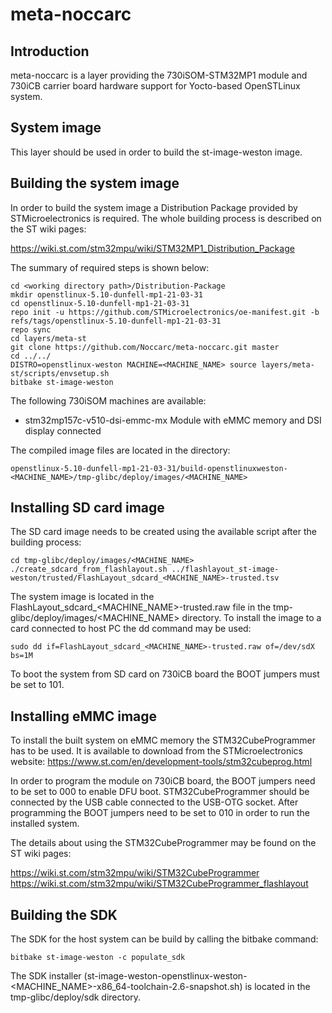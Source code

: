 # meta-noccarc

## Introduction

meta-noccarc is a layer providing the 730iSOM-STM32MP1 module and 730iCB carrier board hardware support for Yocto-based OpenSTLinux system.

## System image

This layer should be used in order to build the st-image-weston image.
## Building the system image

In order to build the system image a Distribution Package provided by STMicroelectronics is required. The whole building process is described on the ST wiki pages:

https://wiki.st.com/stm32mpu/wiki/STM32MP1_Distribution_Package

The summary of required steps is shown below:

```shell
cd <working directory path>/Distribution-Package
mkdir openstlinux-5.10-dunfell-mp1-21-03-31
cd openstlinux-5.10-dunfell-mp1-21-03-31
repo init -u https://github.com/STMicroelectronics/oe-manifest.git -b refs/tags/openstlinux-5.10-dunfell-mp1-21-03-31
repo sync
cd layers/meta-st
git clone https://github.com/Noccarc/meta-noccarc.git master
cd ../../
DISTRO=openstlinux-weston MACHINE=<MACHINE_NAME> source layers/meta-st/scripts/envsetup.sh
bitbake st-image-weston
```

The following 730iSOM machines are available:
* stm32mp157c-v510-dsi-emmc-mx  Module with eMMC memory and DSI display connected

The compiled image files are located in the directory:

```
openstlinux-5.10-dunfell-mp1-21-03-31/build-openstlinuxweston-<MACHINE_NAME>/tmp-glibc/deploy/images/<MACHINE_NAME>
```

## Installing SD card image

The SD card image needs to be created using the available script after the building process:

```
cd tmp-glibc/deploy/images/<MACHINE_NAME>
./create_sdcard_from_flashlayout.sh ../flashlayout_st-image-weston/trusted/FlashLayout_sdcard_<MACHINE_NAME>-trusted.tsv
```

The system image is located in the FlashLayout_sdcard_<MACHINE_NAME>-trusted.raw file in the tmp-glibc/deploy/images/<MACHINE_NAME> directory. To install the image to a card connected to host PC the dd command may be used:

```
sudo dd if=FlashLayout_sdcard_<MACHINE_NAME>-trusted.raw of=/dev/sdX bs=1M
```

To boot the system from SD card on 730iCB board the BOOT jumpers must be set to 101.

## Installing eMMC image

To install the built system on eMMC memory the STM32CubeProgrammer has to be used. It is available to download from the STMicroelectronics website:
https://www.st.com/en/development-tools/stm32cubeprog.html

In order to program the module on 730iCB board, the BOOT jumpers need to be set to 000 to enable DFU boot. STM32CubeProgrammer should be connected by the USB cable connected to the USB-OTG socket. After programming the BOOT jumpers need to be set to 010 in order to run the installed system.

The details about using the STM32CubeProgrammer may be found on the ST wiki pages:

https://wiki.st.com/stm32mpu/wiki/STM32CubeProgrammer
https://wiki.st.com/stm32mpu/wiki/STM32CubeProgrammer_flashlayout


## Building the SDK

The SDK for the host system can be build by calling the bitbake command:

```shell
bitbake st-image-weston -c populate_sdk
```

The SDK installer (st-image-weston-openstlinux-weston-<MACHINE_NAME>-x86_64-toolchain-2.6-snapshot.sh) is located in the tmp-glibc/deploy/sdk directory.
